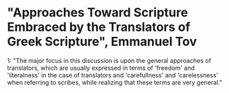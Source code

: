 # "Approaches Toward Scripture Embraced by the Translators of Greek Scripture", Emmanuel Tov

1: "The major focus in this discussion is upon the general approaches of translators, which are usually expressed in terms of 'freedom' and 'literalness' in the case of translators and 'carefullness' and 'carelessness' when referring to scribes, while realizing that these terms are very general."
